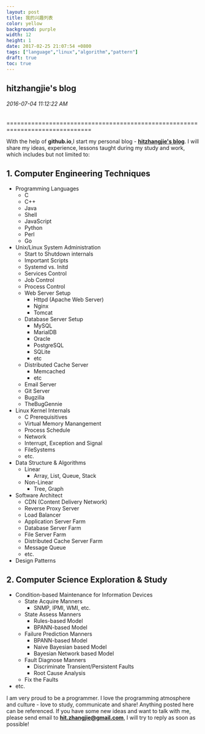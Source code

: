 ```yaml
---
layout: post  
title: 我的兴趣列表  
color: yellow
background: purple 
width: 12
height: 1  
date: 2017-02-25 21:07:54 +0800  
tags: ["language","linux","algorithm","pattern"]
draft: true
toc: true
---
```


## hitzhangjie's blog

###### 2016-07-04 11:12:22 AM
==============================================================================

With the help of **github.io**,I start my personal blog - **[hitzhangjie's
blog][1]**. I will share my ideas, experience, lessons taught during my study
and work, which includes but not limited to:

## 1. Computer Engineering Techniques
- Programming Languages
	- C
	- C++
	- Java
	- Shell
	- JavaScript
	- Python
	- Perl
	- Go
- Unix/Linux System Administration
	- Start to Shutdown internals
	- Important Scripts
	- Systemd vs. Initd
	- Services Control
	- Job Control
	- Process Control
	- Web Server Setup
		- Httpd (Apache Web Server)
		- Nginx
		- Tomcat
	- Database Server Setup
		- MySQL
		- MarialDB
		- Oracle
		- PostgreSQL
		- SQLite
		- etc
	- Distributed Cache Server
		- Memcached
		- etc
	- Email Server
	- Git Server
	- Bugzilla
	- TheBugGennie
- Linux Kernel Internals
	- C Prerequisitives
	- Virtual Memory Manangement
	- Process Schedule
	- Network
	- Interrupt, Exception and Signal
	- FileSystems
	- etc.
- Data Structure & Algorithms
	- Linear
		- Array, List, Queue, Stack
	- Non-Linear
		- Tree, Graph
- Software Architect
	- CDN (Content Delivery Network)
	- Reverse Proxy Server
	- Load Balancer
	- Application Server Farm
	- Database Server Farm
	- File Server Farm
	- Distributed Cache Server Farm
	- Message Queue
	- etc.
- Design Patterns

## 2. Computer Science Exploration & Study 
- Condition-based Maintenance for Information Devices
	- State Acquire Manners
		- SNMP, IPMI, WMI, etc.
	- State Assess Manners
		- Rules-based Model
		- BPANN-based Model
	- Failure Prediction Manners
		- BPANN-based Model
		- Naive Bayesian based Model
		- Bayesian Network based Model
	- Fault Diagnose Manners
		- Discriminate Transient/Persistent Faults
		- Root Cause Analysis
	- Fix the Faults
- etc. 

I am very proud to be a programmer. I love the programming atmosphere and
culture - love to study, communicate and share! Anything posted here can be
referenced. If you have some new ideas and want to talk with me, please send
email to **hit.zhangjie@gmail.com**, I will try to reply as soon as possible!

[1]:https://hitzhangjie.github.io

